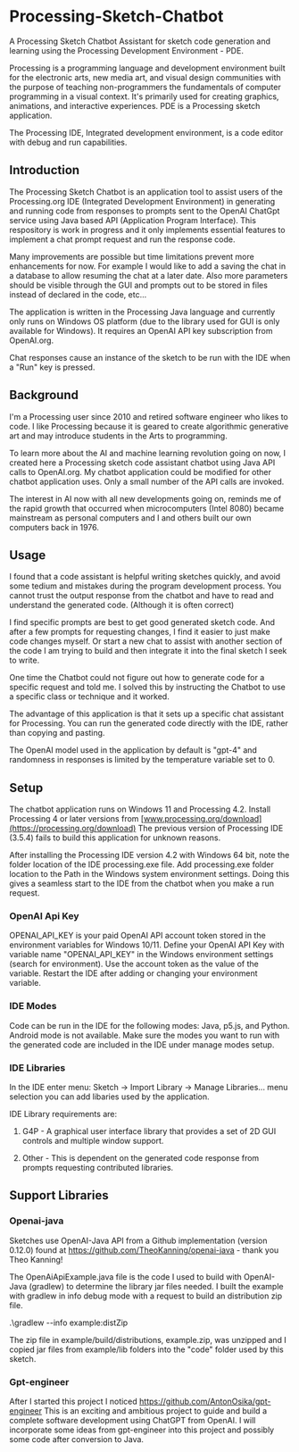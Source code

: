# Processing-Sketch-Chatbot
A Processing Sketch Chatbot Assistant for sketch code generation and learning using the Processing Development Environment - PDE.

Processing is a programming language and development environment built for the electronic arts, new media art, and visual design communities 
with the purpose of teaching non-programmers the fundamentals of computer programming in a visual context. 
It's primarily used for creating graphics, animations, and interactive experiences.
PDE is a Processing sketch application. 

The Processing IDE, Integrated development environment, is a code editor with debug and run capabilities. 

## Introduction
The Processing Sketch Chatbot is an application tool to assist users of the Processing.org IDE (Integrated Development Environment) 
in generating and running code from responses to
prompts sent to the OpenAI ChatGpt service using Java based API (Application Program Interface). 
This respository is work in progress and it only implements essential features to implement a chat prompt request
and run the response code. 

Many improvements are possible but time limitations prevent more enhancements for now. 
For example I would like to add a saving the chat in a database to allow resuming the chat at a later date.
Also more parameters should be visible through the GUI and prompts out to be stored in files instead of declared in the code, etc...

The application is written in the Processing Java language and currently only runs on Windows OS platform
(due to the library used for GUI is only available for Windows).
It requires an OpenAI API key subscription from OpenAI.org.

Chat responses cause an instance of the sketch to be run with the IDE when a "Run" key is pressed.

## Background
I'm a Processing user since 2010 and retired software engineer who likes to code.
I like Processing because it is geared to create algorithmic generative art and may introduce students in the Arts to programming.

To learn more about the AI and machine learning revolution going on now, I created here a Processing sketch code assistant chatbot using Java API calls to OpenAI.org. 
My chatbot application could be modified for other chatbot application uses.
Only a small number of the API calls are invoked.

The interest in AI now with all new developments going on, reminds me of the rapid growth that occurred when microcomputers (Intel 8080) became mainstream 
as personal computers and I and others built our own computers back in 1976.

## Usage
I found that a code assistant is helpful writing sketches quickly, and avoid some tedium and mistakes during the program development process.
You cannot trust the output response from the chatbot and have to read and understand the generated code. (Although it is often correct)

I find specific prompts are best to get good generated sketch code. And after a few prompts for requesting changes, I find it easier
to just make code changes myself. Or start a new chat to assist with another section of the code I am trying to build and
then integrate it into the final sketch I seek to write.

One time the Chatbot could not figure out how to generate code for a specific request and told me. I solved this by
instructing the Chatbot to use a specific class or technique and it worked.

The advantage of this application is that it sets up a specific chat assistant for Processing.
You can run the generated code directly with the IDE, rather than copying and pasting.

The OpenAI model used in the application by default is "gpt-4" and 
randomness in responses is limited by the temperature variable set to 0.

## Setup
The chatbot application runs on Windows 11 and Processing 4.2. 
Install Processing 4 or later versions from [www.processing.org/download](https://processing.org/download)
The previous version of Processing IDE (3.5.4) fails to build this application for unknown reasons.

After installing the Processing IDE version 4.2 with Windows 64 bit, note the folder location of the IDE processing.exe file.
Add processing.exe folder location to the Path in the Windows system environment settings.
Doing this gives a seamless start to the IDE from the chatbot when you make a run request.

### OpenAI Api Key
OPENAI_API_KEY is your paid OpenAI API account token stored in the environment variables for Windows 10/11.
Define your OpenAI API Key with variable name "OPENAI_API_KEY" in the Windows environment settings (search for environment).
Use the account token as the value of the variable.
Restart the IDE after adding or changing your environment variable.

### IDE Modes
Code can be run in the IDE for the following modes: Java, p5.js, and Python. Android mode is not available.
Make sure the modes you want to run with the generated code are included in the IDE under manage modes setup.

### IDE Libraries 
In the IDE enter menu: Sketch -> Import Library -> Manage Libraries... menu selection you can add libaries used by the application.

IDE Library requirements are:

1. G4P - A graphical user interface library that provides a set of 2D GUI controls and multiple window support.

2. Other - This is dependent on the generated code response from prompts requesting contributed libraries.

## Support Libraries

### Openai-java
Sketches use OpenAI-Java API from a Github implementation (version 0.12.0) found at
https://github.com/TheoKanning/openai-java - thank you Theo Kanning!

The OpenAiApiExample.java file is the code I used to build with OpenAI-Java (gradlew) to determine the library jar files needed. 
I built the example with gradlew in info debug mode with a request to build an distribution zip file.

.\gradlew --info example:distZip

The zip file in example/build/distributions, example.zip, was unzipped and 
I copied jar files from example/lib folders into the "code" folder used by this sketch.

### Gpt-engineer
After I started this project I noticed https://github.com/AntonOsika/gpt-engineer
This is an exciting and ambitious project to guide and build a complete software development using ChatGPT from OpenAI.
I will incorporate some ideas from gpt-engineer into this project and possibly some code after conversion to Java.

